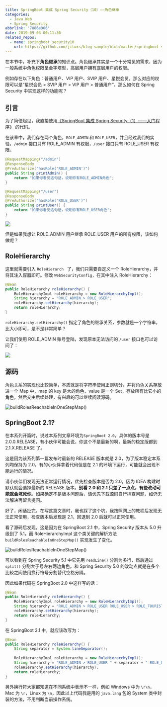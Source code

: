 ```yaml
---
title: SpringBoot 集成 Spring Security（10）——角色继承
categories:
  - Java Web
  - Spring Security
abbrlink: '7886e906'
date: 2019-09-03 00:11:30
related_repos:
  - name: springboot_security10
    url: https://github.com/jitwxs/blog-sample/blob/master/springboot-security/springboot_security10
---
```


在本节中，补充下**角色继承**的知识点。角色继承其实是一个十分常见的需求，因为一般系统中角色权限呈金字塔型，高层用户拥有底层用户的权限。

例如存在以下角色：普通用户、VIP 用户、SVIP 用户、星悦会员，那么对应的权限可以是“星悦会员 > SVIP 用户 > VIP 用户 > 普通用户”。那么如何在 Spring Security 中实现这样的功能呢？

## 引言

为了简便起见，我直接使用[《SpringBoot 集成 Spring Security（1）——入门程序》](/5f5715e6.html) 的代码。

在该章中，我们存在两个角色，`ROLE_ADMIN` 和 `ROLE_USER`，并且经过我们的实验，`/admin` 接口只有 ROLE_ADMIN 有权限，`/user` 接口只有 ROLE_USER 有权限。

```java
@RequestMapping("/admin")
@ResponseBody
@PreAuthorize("hasRole('ROLE_ADMIN')")
public String printAdmin() {
    return "如果你看见这句话，说明你有ROLE_ADMIN角色";
}

@RequestMapping("/user")
@ResponseBody
@PreAuthorize("hasRole('ROLE_USER')")
public String printUser() {
    return "如果你看见这句话，说明你有ROLE_USER角色";
}
```

![](https://cdn.jsdelivr.net/gh/jitwxs/cdn/blog/posts/201803/20180330153402126.png)

但是如果我想让 ROLE_ADMIN 用户继承 ROLE_USER 用户的所有权限，该如何做呢？

## RoleHierarchy 

这里就需要引入 `RoleHierarch ` 了，我们只需要自定义一个 RoleHierarchy，并将其注入容器即可。修改 `WebSecurityConfig`，在其中注入 RoleHierarchy：

```java
@Bean
public RoleHierarchy roleHierarchy() {
    RoleHierarchyImpl roleHierarchy = new RoleHierarchyImpl();
    String hierarchy = "ROLE_ADMIN > ROLE_USER";
    roleHierarchy.setHierarchy(hierarchy);
    return roleHierarchy;
}
```

`roleHierarchy.setHierarchy()` 指定了角色的继承关系，参数就是一个字符串，比大小即可，是不是非常简单？

让我们使用 ROLE_ADMIN 账号登陆，发现原本无法访问的 `/user` 接口也可以访问了：

![](https://cdn.jsdelivr.net/gh/jitwxs/cdn/blog/posts/201909/20190902233036282.png)

## 源码

角色关系的实现也比较简单，本质就是将字符串使用正则切分，并将角色关系存放进一个 Map 中，map 的 key 是大的角色，value 是一个 Set，存放所有比它小的角色。然后交由后续处理，有兴趣的可以继续阅读源码。

![buildRolesReachableInOneStepMap()]()

## SpringBoot 2.1?

在本系列开篇时，说过本系列文章环境为`SpringBoot 2.0`，具体的版本号是 2.0.0.RELEASE，有小伙伴可能会说，你这个不是最新的啊，最新的稳定版都到 2.1.X.RELEASE 了。

这是因为该系列第一篇发布时最新的 RELEASE  版本就是 2.0，为了版本稳定本系列均保持为 2.0，有的小伙伴拿着代码但是在 2.1 的环境下运行，可能就会出现不能运行的情况。

请小伙伴们发现无法正常运行情况，优先检查版本是否为 2.0，因为 IDEA 构建时默认就会选择最新的 RELEASE  版本。**别看 2.0 和 2.1 只差了一点点，有些改动可能就会坑死你**。如果确定不是版本问题后，请优先下载源码自行排查问题，如仍无法解决再留言提问。

好了，闲话扯完，在写这篇文章时，我也踩了这个坑，我按照网上的教程后发现无法正常使用，检查版本后发现是 2.1，回退到 2.0 后就可以正常使用。

看了源码后发现，这是因为在 SpringBoot 2.1 中，Spring Security 版本从 5.0 升级到了 5.1，而 RoleHierarchyImpl 这个类关键的解析方法 `buildRolesReachableInOneStepMap()` 实现发生了变化。

![buildRolesReachableInOneStepMap()]()

可以看到在 Spring Security 5.1 中它先用 `readLine()` 分割为多行，然后通过 `split()` 分割大于号左右两边角色。和 Spring Security 5.0 的改动点就是在多个比较之间使用换行符号分割替代空格分隔。

因此如果代码在 SpringBoot 2.0 中这样写的话：

```java
@Bean
public RoleHierarchy roleHierarchy() {
    RoleHierarchyImpl roleHierarchy = new RoleHierarchyImpl();
    String hierarchy = "ROLE_ADMIN > ROLE_USER ROLE_USER > ROLE_TOURISTS";
    roleHierarchy.setHierarchy(hierarchy);
    return roleHierarchy;
}
```

在 SpringBoot 2.1 中，就应该改写为：

```java
@Bean
public RoleHierarchy roleHierarchy() {
    String separator = System.lineSeparator();
    
    RoleHierarchyImpl roleHierarchy = new RoleHierarchyImpl();
    String hierarchy = "ROLE_ADMIN > ROLE_USER " + separator + " ROLE_USER > ROLE_TOURISTS";
    roleHierarchy.setHierarchy(hierarchy);
    return roleHierarchy;
}
```

另外换行符大家都知道在不同系统中表示不一样，例如 Windows 中为 `\r\n`，Mac 为 `\r`，Linux 为 `\n`，因此以上代码我是用的 `java.lang` 包的 System 类中封装的方法，不用判断当前操作系统。
